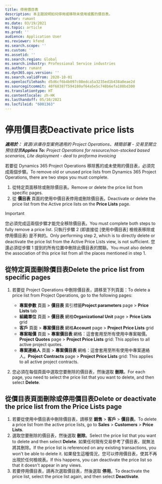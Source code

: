 ```yaml
---
title: 停用價目表
description: 本主題說明如何停用或移除未使用或舊的價目表。
author: rumant
ms.date: 03/19/2021
ms.topic: article
ms.prod: ''
audience: Application User
ms.reviewer: kfend
ms.search.scope: ''
ms.custom: ''
ms.assetid: ''
ms.search.region: Global
ms.search.industry: Professional Service industries
ms.author: rumant
ms.dyn365.ops.version: ''
ms.search.validFrom: 2020-10-01
ms.openlocfilehash: d5d6cf6b4b097c08edca5a3235ed1b438a0eae2d
ms.sourcegitcommit: 40f68387f594180af64a5e5c748b6efa188bd300
ms.translationtype: HT
ms.contentlocale: zh-HK
ms.lasthandoff: 05/10/2021
ms.locfileid: "6001363"
---
```

# <a name="deactivate-price-lists"></a><span data-ttu-id="89578-103">停用價目表</span><span class="sxs-lookup"><span data-stu-id="89578-103">Deactivate price lists</span></span> 

<span data-ttu-id="89578-104">_**適用於：** 資源/非庫存型案例適用的 Project Operations、精簡部署 - 交易至開立預估發票_</span><span class="sxs-lookup"><span data-stu-id="89578-104">_**Applies To:** Project Operations for resource/non-stocked based scenarios, Lite deployment - deal to proforma invoicing_</span></span>

<span data-ttu-id="89578-105">若要從 Dynamics 365 Project Operations 移除舊的或未使用的價目表，必須完成兩個步驟。</span><span class="sxs-lookup"><span data-stu-id="89578-105">To remove old or unused price lists from Dynamics 365 Project Operations, there are two steps you must complete.</span></span> 

1. <span data-ttu-id="89578-106">從特定頁面移除或刪除價目表。</span><span class="sxs-lookup"><span data-stu-id="89578-106">Remove or delete the price list from specific pages.</span></span>
2. <span data-ttu-id="89578-107">從 **價目表** 頁面的使用中價目表停用或刪除價目表。</span><span class="sxs-lookup"><span data-stu-id="89578-107">Deactivate or delete the price list from the Active price lists on the **Price Lists** page.</span></span>

>[!IMPORTANT]
> <span data-ttu-id="89578-108">您必須完成這兩個步驟才能完全移除價目表。</span><span class="sxs-lookup"><span data-stu-id="89578-108">You must complete both steps to fully remove a price list.</span></span> <span data-ttu-id="89578-109">只執行步驟 2 (即直接從 [使用中價目表] 檢視表移除或停用價目表) 是不夠的。</span><span class="sxs-lookup"><span data-stu-id="89578-109">Only performing step 2, which is to directly delete or deactivate the price list from the Active Price Lists view, is not sufficient.</span></span> <span data-ttu-id="89578-110">您還必須從步驟 1 提到的所有位置中刪除此價目表的關聯。</span><span class="sxs-lookup"><span data-stu-id="89578-110">You must also delete the association of this price list from all the places mentioned in step 1.</span></span>

## <a name="delete-the-price-list-from-specific-pages"></a><span data-ttu-id="89578-111">從特定頁面刪除價目表</span><span class="sxs-lookup"><span data-stu-id="89578-111">Delete the price list from specific pages</span></span>
1. <span data-ttu-id="89578-112">若要從 Project Operations 中刪除價目表，請移至下列頁面：</span><span class="sxs-lookup"><span data-stu-id="89578-112">To delete a price list from Project Operations, go to the following pages:</span></span>  

      - <span data-ttu-id="89578-113">**專案參數** 頁面 > **價目表** 索引標籤</span><span class="sxs-lookup"><span data-stu-id="89578-113">**Project parameters** page > **Price Lists** tab</span></span>
      - <span data-ttu-id="89578-114">**組織單位** 頁面 > **價目表** 網格</span><span class="sxs-lookup"><span data-stu-id="89578-114">**Organizational Unit** page > **Price Lists** grid</span></span>
      - <span data-ttu-id="89578-115">**客戶** 頁面 > **專案價目表** 網格</span><span class="sxs-lookup"><span data-stu-id="89578-115">**Account** page > **Project Price Lists** grid</span></span>
      - <span data-ttu-id="89578-116">**專案報價** 頁面 > **專案價目表** 網格：這會套用至所有使用中專案報價。</span><span class="sxs-lookup"><span data-stu-id="89578-116">**Project Quotes** page > **Project Price Lists** grid: This applies to all active project quotes.</span></span>
      - <span data-ttu-id="89578-117">**專案連絡人** 頁面 > **專案價目表** 網格：這會套用至所有使用中專案連絡人。</span><span class="sxs-lookup"><span data-stu-id="89578-117">**Project Contracts** page > **Project Price Lists** grid: This applies to all active project contracts.</span></span>

 2. <span data-ttu-id="89578-118">您必須在每個頁面中選取您要刪除的價目表，然後選取 **刪除**。</span><span class="sxs-lookup"><span data-stu-id="89578-118">For each page, you need to select the price list that you want to delete, and then select **Delete**.</span></span> 
 
## <a name="delete-or-deactivate-the-price-list-from-the-price-lists-page"></a><span data-ttu-id="89578-119">從價目表頁面刪除或停用價目表</span><span class="sxs-lookup"><span data-stu-id="89578-119">Delete or deactivate the price list from the Price Lists page</span></span>
 
1. <span data-ttu-id="89578-120">若要從使用中價目表中刪除價目表，請移至 **銷售** > **客戶** > **價目表**。</span><span class="sxs-lookup"><span data-stu-id="89578-120">To delete a price list from the active price lists, go to **Sales** > **Customers** > **Price Lists**.</span></span> 
2. <span data-ttu-id="89578-121">選取您要刪除的價目表，然後選取 **刪除**。</span><span class="sxs-lookup"><span data-stu-id="89578-121">Select the price list that you want to delete and then select **Delete**.</span></span> <span data-ttu-id="89578-122">如果任何現有交易參考了價目表，就無法將其刪除。</span><span class="sxs-lookup"><span data-stu-id="89578-122">If the price list is referenced on any existing transactions, you won't be able to delete it.</span></span> <span data-ttu-id="89578-123">如果發生這種情況，您可以停用價目表，使其不再出現於任何檢視表。</span><span class="sxs-lookup"><span data-stu-id="89578-123">If this happens, you can deactivate the price list so that it doesn't appear in any views.</span></span> 
3. <span data-ttu-id="89578-124">若要停用價目表，請再次選取價目表，然後選取 **停用**。</span><span class="sxs-lookup"><span data-stu-id="89578-124">To deactivate the price list, select the price list again, and then select **Deactivate**.</span></span>   
